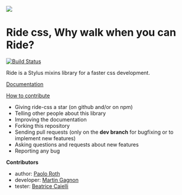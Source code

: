![](https://d13yacurqjgara.cloudfront.net/users/505610/screenshots/1892404/ridecss.jpg)

Ride css, Why walk when you can Ride?
=====================================

[![Build Status](https://travis-ci.org/ride-css/ride-css.svg)](https://travis-ci.org/ride-css/ride-css)

Ride is a Stylus mixins library for a faster css development.

[Documentation](https://github.com/ride-css/ride-css/blob/master/docs/01-install.md)

[How to contribute](https://github.com/ride-css/ride-css/blob/master/contributing.md)

* Giving ride-css a star (on github and/or on npm)
* Telling other people about this library
* Improving the documentation
* Forking this repository
* Sending pull requests (only on the **dev branch** for bugfixing or to implement new features)
* Asking questions and requests about new features
* Reporting any bug

**Contributors**

* author: [Paolo Roth](https://github.com/OctoD/)
* developer: [Martin Gagnon](https://github.com/B7th)
* tester: [Beatrice Caielli](https://github.com/naya85/)
